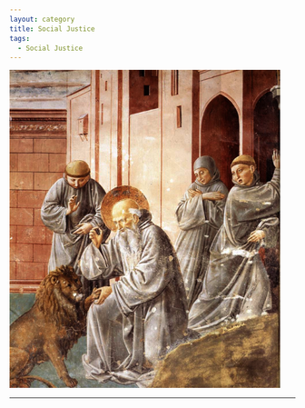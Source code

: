```yaml
---
layout: category
title: Social Justice
tags:
  - Social Justice
---
```


<img alt="Luis_Tristán_-_St_Jerome_Doing_Penance_in_his_Study 1620" title="“The King will reply, ‘Truly I tell you, whatever you did for one of the least of these brothers and sisters of mine, you did for me.’ Matthew 25:40" src="https://raw.githubusercontent.com/VanitasVanitatum/VanitasVanitatum.github.io/master/images/Social_Justice.png"/>

___
